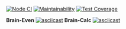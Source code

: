 [![Node CI](https://github.com/RD1878/frontend-project-lvl1/workflows/Node%20CI/badge.svg)](https://github.com/RD1878/frontend-project-lvl1/actions)
[![Maintainability](https://api.codeclimate.com/v1/badges/dfc50c2d88cd46d069c1/maintainability)](https://codeclimate.com/github/RD1878/frontend-project-lvl1/maintainability)
[![Test Coverage](https://api.codeclimate.com/v1/badges/dfc50c2d88cd46d069c1/test_coverage)](https://codeclimate.com/github/RD1878/frontend-project-lvl1/test_coverage)

**Brain-Even**
[![asciicast](https://asciinema.org/a/vknPZU44FhO0RhWhJEbudo6a1.svg)](https://asciinema.org/a/vknPZU44FhO0RhWhJEbudo6a1)
**Brain-Calc**
[![asciicast](https://asciinema.org/a/g4RubpzGLTnkGdqEXwXEt2MAf.svg)](https://asciinema.org/a/g4RubpzGLTnkGdqEXwXEt2MAf)

